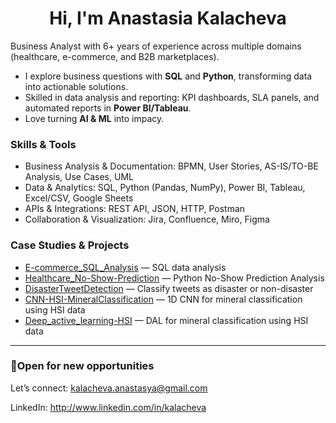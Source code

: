 <h1 align="center">Hi, I'm Anastasia Kalacheva</h1>

Business Analyst with 6+ years of experience across multiple domains (healthcare, e-commerce, and B2B marketplaces).
- I explore business questions with **SQL** and **Python**,  transforming data into actionable solutions.
- Skilled in data analysis and reporting: KPI dashboards, SLA panels, and automated reports in **Power BI/Tableau**.
- Love turning **AI & ML**  into impacy.

### Skills & Tools

- Business Analysis & Documentation: BPMN, User Stories, AS-IS/TO-BE Analysis, Use Cases, UML
- Data & Analytics: SQL, Python (Pandas, NumPy), Power BI, Tableau, Excel/CSV, Google Sheets
- APIs & Integrations: REST API, JSON, HTTP, Postman
- Collaboration & Visualization: Jira, Confluence, Miro, Figma

### Case Studies & Projects

- [E-commerce_SQL_Analysis](https://github.com/NastyaNetology/E-commerce_SQL_Analysis) — SQL data analysis
- [Healthcare_No-Show-Prediction](https://github.com/NastyaNetology/Medical-No-Show-Prediction) — Python No-Show Prediction Analysis
- [DisasterTweetDetection](https://github.com/NastyaNetology/DisasterTweetDetection) — Classify tweets as disaster or non-disaster  
- [CNN-HSI-MineralClassification](https://github.com/NastyaNetology/CNN-HSI-MineralClassfication) — 1D CNN for mineral classification using HSI data  
- [Deep_active_learning-HSI](https://github.com/NastyaNetology/Deep_active_learning-HSI)  — DAL for mineral classification using HSI data


---

### 📌Open for new opportunities
Let’s connect: kalacheva.anastasya@gmail.com

LinkedIn: http://www.linkedin.com/in/kalacheva
